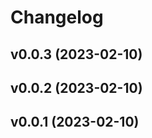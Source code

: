 # Changelog

<!--next-version-placeholder-->

## v0.0.3 (2023-02-10)


## v0.0.2 (2023-02-10)


## v0.0.1 (2023-02-10)

